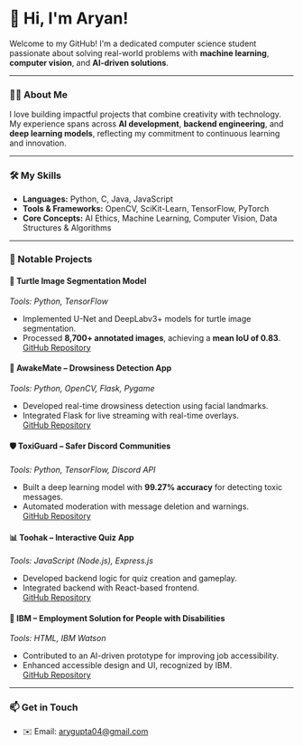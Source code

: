 # 👋 Hi, I'm Aryan!

Welcome to my GitHub! I'm a dedicated computer science student passionate about solving real-world problems with **machine learning**, **computer vision**, and **AI-driven solutions**.

---

### 🧑‍💻 About Me
I love building impactful projects that combine creativity with technology. My experience spans across **AI development**, **backend engineering**, and **deep learning models**, reflecting my commitment to continuous learning and innovation.

---

### 🛠️ My Skills
- **Languages:** Python, C, Java, JavaScript  
- **Tools & Frameworks:** OpenCV, SciKit-Learn, TensorFlow, PyTorch  
- **Core Concepts:** AI Ethics, Machine Learning, Computer Vision, Data Structures & Algorithms

---

### 📂 Notable Projects

#### 🐢 **Turtle Image Segmentation Model**  
*Tools: Python, TensorFlow*  
- Implemented U-Net and DeepLabv3+ models for turtle image segmentation.  
- Processed **8,700+ annotated images**, achieving a **mean IoU of 0.83**.  
[GitHub Repository](https://github.com/arygupta04/turtle-segmentation)

#### 🚀 **AwakeMate – Drowsiness Detection App**  
*Tools: Python, OpenCV, Flask, Pygame*  
- Developed real-time drowsiness detection using facial landmarks.  
- Integrated Flask for live streaming with real-time overlays.  
[GitHub Repository](https://github.com/arygupta04/AwakeMate)

#### 🛡️ **ToxiGuard – Safer Discord Communities**  
*Tools: Python, TensorFlow, Discord API*  
- Built a deep learning model with **99.27% accuracy** for detecting toxic messages.  
- Automated moderation with message deletion and warnings.  
[GitHub Repository](https://github.com/arygupta04/ToxiGuard)

#### 📊 **Toohak – Interactive Quiz App**  
*Tools: JavaScript (Node.js), Express.js*  
- Developed backend logic for quiz creation and gameplay.  
- Integrated backend with React-based frontend.  
[GitHub Repository](https://github.com/arygupta04/toohakQuizApplication)

#### 💼 **IBM – Employment Solution for People with Disabilities**  
*Tools: HTML, IBM Watson*  
- Contributed to an AI-driven prototype for improving job accessibility.  
- Enhanced accessible design and UI, recognized by IBM.  
[GitHub Repository](https://github.com/arygupta04/job-access-improved-prototype)

---

### 📫 Get in Touch
- ✉️ Email: [arygupta04@gmail.com](mailto:arygupta04@gmail.com)

